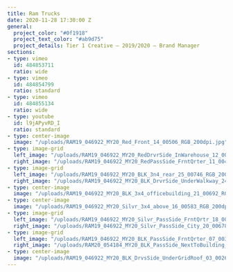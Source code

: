 ```yaml
---
title: Ram Trucks
date: 2020-11-28 17:30:00 Z
general:
  project_color: "#0f1918"
  project_text_color: "#ab9d75"
  project_details: Tier 1 Creative – 2019/2020 – Brand Manager
sections:
- type: vimeo
  id: 484853711
  ratio: wide
- type: vimeo
  id: 484854799
  ratio: standard
- type: vimeo
  id: 484855134
  ratio: wide
- type: youtube
  id: l9jAPyvRD_I
  ratio: standard
- type: center-image
  image: "/uploads/RAM19_046922_MY20_Red_Front_14_00506_RGB_200dpi.jpg"
- type: image-grid
  left_image: "/uploads/RAM19_046922_MY20_RedDrvrSide_InWarehouse_12_00480_RGB_200dpi.jpg"
  right_image: "/uploads/RAM19_046922_MY20_RedPassSide_FrntQrter_11_00404_RGB_200dpi.jpg"
- type: image-grid
  left_image: "/uploads/RAM19_046922_MY20_BLK_3n4_rear_25_00746_RGB_200dpi.jpg"
  right_image: "/uploads/RAM19_046922_MY20_BLK_DrvrSide_UnderWalkway_24_00742_RGB_200dpi.jpg"
- type: center-image
  image: "/uploads/RAM19_046922_MY20_BLK_3x4_officebuilding_21_00692_RGB_200dpi.jpg"
- type: center-image
  image: "/uploads/RAM19_046922_MY20_Silvr_3x4_above_16_00583_RGB_200dpi.jpg"
- type: image-grid
  left_image: "/uploads/RAM19_046922_MY20_Silvr_PassSide_FrntQrtr_18_00623_RGB_200dpi.jpg"
  right_image: "/uploads/RAM19_046922_MY20_Silvr_PassSide_City_20_00678_RGB_200dpi.jpg"
- type: image-grid
  left_image: "/uploads/RAM19_046922_MY20_BLK_PassSide_FrntQrter_07_00320_RGB_200dpi.jpg"
  right_image: "/uploads/RAM20_054184_MY20_BLK_PassSide_NextToBuilding_08_00336_lr.jpg"
- type: center-image
  image: "/uploads/RAM19_046922_MY20_BLK_DrvsSide_UnderGridRoof_03_00261_RGB_200dpi.jpg"
---
```


